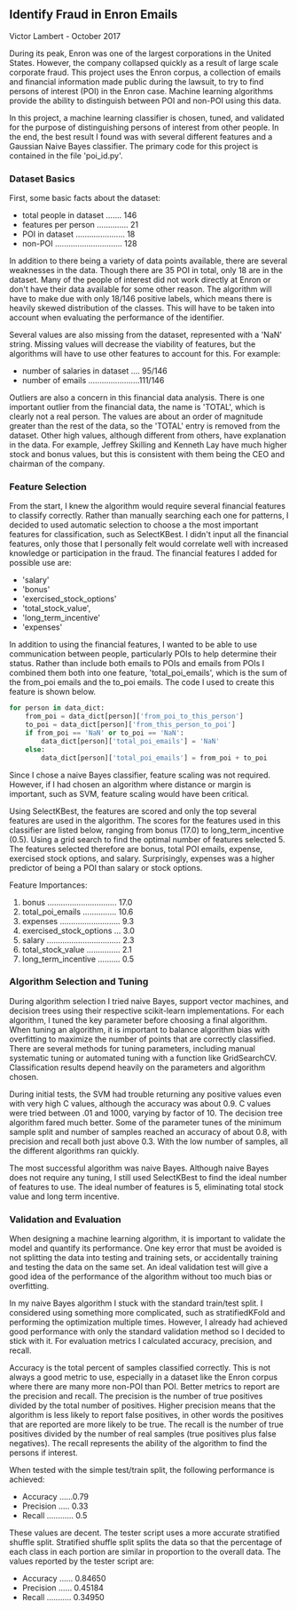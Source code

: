 
## Identify Fraud in Enron Emails
Victor Lambert - October 2017

During its peak, Enron was one of the largest corporations in the United States. However, the company collapsed quickly as a result of large scale corporate fraud. This project uses the Enron corpus, a collection of emails and financial information made public during the lawsuit, to try to find persons of interest (POI) in the Enron case. Machine learning algorithms provide the ability to distinguish between POI and non-POI using this data.

In this project, a machine learning classifier is chosen, tuned, and validated for the purpose of distinguishing persons of interest from other people. In the end, the best result I found was with several different features and a Gaussian Naive Bayes classifier. The primary code for this project is contained in the file 'poi_id.py'.

### Dataset Basics

First, some basic facts about the dataset:

- total people in dataset ....... 146
- features per person .............. 21
- POI in dataset ...................... 18
- non-POI .............................. 128

In addition to there being a variety of data points available, there are several weaknesses in the data. Though there are 35 POI in total, only 18 are in the dataset. Many of the people of interest did not work directly at Enron or don't have their data available for some other reason. The algorithm will have to make due with only 18/146 positive labels, which means there is heavily skewed distribution of the classes. This will have to be taken into account when evaluating the performance of the identifier.

Several values are also missing from the dataset, represented with a 'NaN' string. Missing values will decrease the viability of features, but the algorithms will have to use other features to account for this. For example:

- number of salaries in dataset .... 95/146
- number of emails .......................111/146

Outliers are also a concern in this financial data analysis. There is one important outlier from the financial data, the name is 'TOTAL', which is clearly not a real person. The values are about an order of magnitude greater than the rest of the data, so the 'TOTAL' entry is removed from the dataset. Other high values, although different from others, have explanation in the data. For example, Jeffrey Skilling and Kenneth Lay have much higher stock and bonus values, but this is consistent with them being the CEO and chairman of the company.

### Feature Selection

From the start, I knew the algorithm would require several financial features to classify correctly. Rather than manually searching each one for patterns, I decided to used automatic selection to choose a the most important features for classification, such as SelectKBest. I didn't input all the financial features, only those that I personally felt would correlate well with increased knowledge or participation in the fraud. The financial features I added for possible use are:

- 'salary'
- 'bonus'
- 'exercised_stock_options'
- 'total_stock_value',
- 'long_term_incentive'
- 'expenses'

In addition to using the financial features, I wanted to be able to use communication between people, particularly POIs to help determine their status. Rather than include both emails to POIs and emails from POIs I combined them both into one feature, 'total_poi_emails', which is the sum of the from_poi emails and the to_poi emails. The code I used to create this feature is shown below.

```python
for person in data_dict:
    from_poi = data_dict[person]['from_poi_to_this_person']
    to_poi = data_dict[person]['from_this_person_to_poi']
    if from_poi == 'NaN' or to_poi == 'NaN':
        data_dict[person]['total_poi_emails'] = 'NaN'
    else:
        data_dict[person]['total_poi_emails'] = from_poi + to_poi
```

Since I chose a naive Bayes classifier, feature scaling was not required. However, if I had chosen an algorithm where distance or margin is important, such as SVM, feature scaling would have been critical.

Using SelectKBest, the features are scored and only the top several features are used in the algorithm. The scores for the features used in this classifier are listed below, ranging from bonus (17.0) to long_term_incentive (0.5). Using a grid search to find the optimal number of features selected 5. The features selected therefore are bonus, total POI emails, expense, exercised stock options, and salary. Surprisingly, expenses was a higher predictor of being a POI than salary or stock options.

Feature Importances:
1. bonus ............................... 17.0
2. total_poi_emails ............... 10.6
3. expenses ........................... 9.3
4. exercised_stock_options ... 3.0
5. salary ................................. 2.3
6. total_stock_value ............... 2.1
7. long_term_incentive .......... 0.5

### Algorithm Selection and Tuning

During algorithm selection I tried naive Bayes, support vector machines, and decision trees using their respective scikit-learn implementations. For each algorithm, I tuned the key parameter before choosing a final algorithm. When tuning an algorithm, it is important to balance algorithm bias with overfitting to maximize the number of points that are correctly classified. There are several methods for tuning parameters, including manual systematic tuning or automated tuning with a function like GridSearchCV. Classification results depend heavily on the parameters and algorithm chosen.

During initial tests, the SVM had trouble returning any positive values even with very high C values, although the accuracy was about 0.9. C values were tried between .01 and 1000, varying by factor of 10. The decision tree algorithm fared much better. Some of the parameter tunes of the minimum sample split and number of samples reached an accuracy of about 0.8, with precision and recall both just above 0.3. With the low number of samples, all the different algorithms ran quickly.

The most successful algorithm was naive Bayes. Although naive Bayes does not require any tuning, I still used SelectKBest to find the ideal number of features to use. The ideal number of features is 5, eliminating total stock value and long term incentive.

### Validation and Evaluation

When designing a machine learning algorithm, it is important to validate the model and quantify its performance. One key error that must be avoided is not splitting the data into testing and training sets, or accidentally training and testing the data on the same set. An ideal validation test will give a good idea of the performance of the algorithm without too much bias or overfitting.

In my naive Bayes algorithm I stuck with the standard train/test split. I considered using something more complicated, such as stratifiedKFold and performing the optimization multiple times. However, I already had achieved good performance with only the standard validation method so I decided to stick with it. For evaluation metrics I calculated accuracy, precision, and recall.

Accuracy is the total percent of samples classified correctly. This is not always a good metric to use, especially in a dataset like the Enron corpus where there are many more non-POI than POI. Better metrics to report are the precision and recall. The precision is the number of true positives divided by the total number of positives. Higher precision means that the algorithm is less likely to report false positives, in other words the positives that are reported are more likely to be true. The recall is the number of true positives divided by the number of real samples (true positives plus false negatives). The recall represents the ability of the algorithm to find the persons if interest.

When tested with the simple test/train split, the following performance is achieved:
- Accuracy ......0.79
- Precision ..... 0.33
- Recall ............ 0.5

These values are decent. The tester script uses a more accurate stratified shuffle split. Stratified shuffle split splits the data so that the percentage of each class in each portion are similar in proportion to the overall data. The values reported by the tester script are:
- Accuracy ...... 0.84650
- Precision ...... 0.45184
- Recall ........... 0.34950
